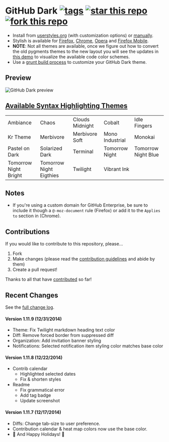 # GitHub Dark [![tags](https://img.shields.io/github/tag/StylishThemes/GitHub-Dark.svg?style=flat)](https://github.com/StylishThemes/GitHub-Dark/tags) [![star this repo](http://github-svg-buttons.herokuapp.com/star.svg?user=StylishThemes&repo=GitHub-Dark&style=flat&background=1081C1)](http://github.com/StylishThemes/GitHub-Dark) [![fork this repo](http://github-svg-buttons.herokuapp.com/fork.svg?user=StylishThemes&repo=GitHub-Dark&style=flat&background=1081C1)](http://github.com/StylishThemes/GitHub-Dark/fork)

- Install from [userstyles.org](http://userstyles.org/styles/37035) (with customization options) or [manually](https://raw.githubusercontent.com/StylishThemes/GitHub-Dark/master/github-dark.css).
- Stylish is available for [Firefox](https://addons.mozilla.org/en-US/firefox/addon/2108/), [Chrome](https://chrome.google.com/extensions/detail/fjnbnpbmkenffdnngjfgmeleoegfcffe), [Opera](https://addons.opera.com/en/extensions/details/stylish-for-opera/) and [Firefox Mobile](https://addons.mozilla.org/en-US/firefox/addon/2108/).
- **NOTE**: Not all themes are available, once we figure out how to convert the old pygments themes to the new layout you will see the updates in [this demo](http://StylishThemes.github.io/GitHub-Dark/) to visualize the available code color schemes.
- Use a [grunt build process](https://github.com/StylishThemes/GitHub-Dark/wiki/Build) to customize your GitHub Dark theme.

## Preview
![GitHub Dark preview](http://i.imgur.com/9ChgiR6.png)

## [Available Syntax Highlighting Themes](http://stylishthemes.github.io/GitHub-Dark/)

|   |   |   |   |   |
| --- | --- | --- | --- | --- |
| Ambiance | Chaos | Clouds Midnight | Cobalt | Idle Fingers |
| Kr Theme | Merbivore | Merbivore Soft | Mono Industrial | Monokai |
| Pastel on Dark | Solarized Dark | Terminal | Tomorrow Night | Tomorrow Night Blue |
| Tomorrow Night Bright | Tomorrow Night Eigthies | Twilight | Vibrant Ink | |

## Notes

* If you're using a custom domain for GitHub Enterprise, be sure to include it though a `@-moz-document` rule (Firefox) or add it to the `Applies to` section in (Chrome).

## Contributions

If you would like to contribute to this repository, please...

1. Fork
2. Make changes (please read the [contribution guidelines](https://github.com/StylishThemes/GitHub-Dark/blob/master/CONTRIBUTING.md) and abide by them)
3. Create a pull request!

Thanks to all that have [contributed](https://github.com/StylishThemes/GitHub-Dark/graphs/contributors) so far!

## Recent Changes

See the [full change log](https://github.com/StylishThemes/GitHub-Dark/wiki).

#### Version 1.11.9 (12/31/2014)

* Theme: Fix Twilight markdown heading text color
* Diff: Remove forced border from suppressed diff
* Organization: Add invitation banner styling
* Notifications: Selected notification item styling color matches base color

#### Version 1.11.8 (12/22/2014)

* Contrib calendar
  * Highlighted selected dates
  * Fix & shorten styles
* Readme
  * Fix grammatical error
  * Add tag badge
  * Update screenshot

#### Version 1.11.7 (12/17/2014)

* Diffs: Change tab-size to user preference.
* Contribution calendar & heat map colors now use the base color.
* :christmas_tree: And Happy Holidays! :christmas_tree:

